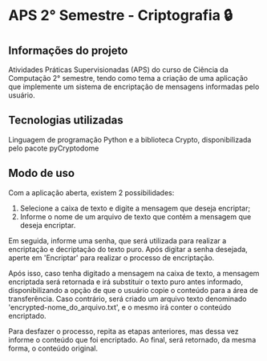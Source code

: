# APS 2° Semestre - Criptografia :lock:

## Informações do projeto
Atividades Práticas Supervisionadas (APS) do curso de Ciência da Computação 2° semestre, tendo como tema a criação de uma aplicação que implemente um sistema de encriptação de mensagens informadas pelo usuário.

## Tecnologias utilizadas
Linguagem de programação Python e a biblioteca Crypto, disponibilizada pelo pacote pyCryptodome

## Modo de uso
Com a aplicação aberta, existem 2 possibilidades:

1. Selecione a caixa de texto e digite a mensagem que deseja encriptar;
2. Informe o nome de um arquivo de texto que contém a mensagem que deseja encriptar.

Em seguida, informe uma senha, que será utilizada para realizar a encriptação e decriptação do texto puro. Após digitar a senha desejada, aperte em 'Encriptar' para realizar o processo de encriptação.

Após isso, caso tenha digitado a mensagem na caixa de texto, a mensagem encriptada será retornada e irá substituir o texto puro antes informado, disponibilizando a opção de que o usuário copie o conteúdo para a área de transferência. Caso contrário, será criado um arquivo texto denominado 'encrypted-nome_do_arquivo.txt', e o mesmo irá conter o conteúdo encriptado.

Para desfazer o processo, repita as etapas anteriores, mas dessa vez informe o conteúdo que foi encriptado. Ao final, será retornado, da mesma forma, o conteúdo original.
